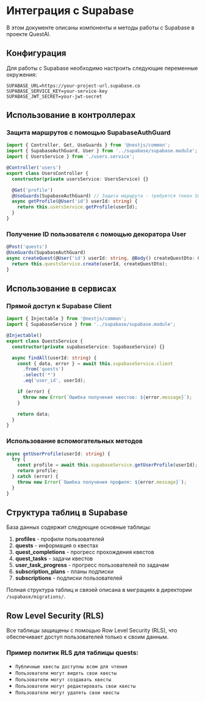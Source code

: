 # Интеграция с Supabase

В этом документе описаны компоненты и методы работы с Supabase в проекте QuestAI.

## Конфигурация

Для работы с Supabase необходимо настроить следующие переменные окружения:

```
SUPABASE_URL=https://your-project-url.supabase.co
SUPABASE_SERVICE_KEY=your-service-key
SUPABASE_JWT_SECRET=your-jwt-secret
```

## Использование в контроллерах

### Защита маршрутов с помощью SupabaseAuthGuard

```typescript
import { Controller, Get, UseGuards } from '@nestjs/common';
import { SupabaseAuthGuard, User } from '../supabase/supabase.module';
import { UsersService } from './users.service';

@Controller('users')
export class UsersController {
  constructor(private usersService: UsersService) {}

  @Get('profile')
  @UseGuards(SupabaseAuthGuard) // Защита маршрута - требуется токен Supabase
  async getProfile(@User('id') userId: string) {
    return this.usersService.getProfile(userId);
  }
}
```

### Получение ID пользователя с помощью декоратора User

```typescript
@Post('quests')
@UseGuards(SupabaseAuthGuard)
async createQuest(@User('id') userId: string, @Body() createQuestDto: CreateQuestDto) {
  return this.questsService.create(userId, createQuestDto);
}
```

## Использование в сервисах

### Прямой доступ к Supabase Client

```typescript
import { Injectable } from '@nestjs/common';
import { SupabaseService } from '../supabase/supabase.module';

@Injectable()
export class QuestsService {
  constructor(private supabaseService: SupabaseService) {}

  async findAll(userId: string) {
    const { data, error } = await this.supabaseService.client
      .from('quests')
      .select('*')
      .eq('user_id', userId);

    if (error) {
      throw new Error(`Ошибка получения квестов: ${error.message}`);
    }

    return data;
  }
}
```

### Использование вспомогательных методов

```typescript
async getUserProfile(userId: string) {
  try {
    const profile = await this.supabaseService.getUserProfile(userId);
    return profile;
  } catch (error) {
    throw new Error(`Ошибка получения профиля: ${error.message}`);
  }
}
```

## Структура таблиц в Supabase

База данных содержит следующие основные таблицы:

1. **profiles** - профили пользователей
2. **quests** - информация о квестах
3. **quest_completions** - прогресс прохождения квестов
4. **quest_tasks** - задачи квестов
5. **user_task_progress** - прогресс пользователей по задачам
6. **subscription_plans** - планы подписки
7. **subscriptions** - подписки пользователей

Полная структура таблиц и связей описана в миграциях в директории `/supabase/migrations/`.

## Row Level Security (RLS)

Все таблицы защищены с помощью Row Level Security (RLS), что обеспечивает доступ пользователей только к своим данным.

### Пример политик RLS для таблицы quests:

- `Публичные квесты доступны всем для чтения`
- `Пользователи могут видеть свои квесты`
- `Пользователи могут создавать квесты`
- `Пользователи могут редактировать свои квесты`
- `Пользователи могут удалять свои квесты`
